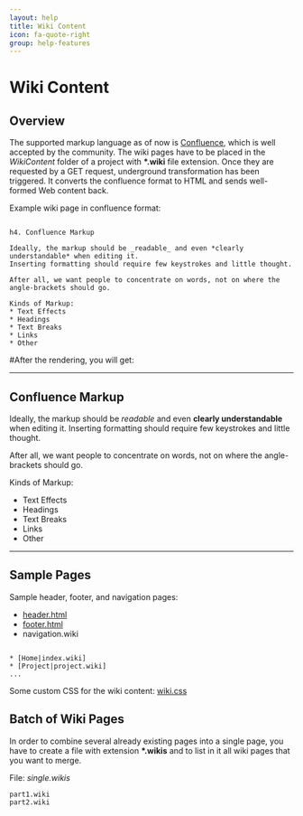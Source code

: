 ```yaml
---
layout: help
title: Wiki Content
icon: fa-quote-right
group: help-features
---
```


Wiki Content
===

Overview
---

The supported markup language as of now is [Confluence](https://confluence.atlassian.com/display/DOC/Confluence+Wiki+Markup), which is well accepted by the community. The wiki pages have to be placed in the *WikiContent* folder of a project with **\*.wiki** file extension. Once they are requested by a GET request, underground transformation has been triggered. It converts the confluence format to HTML and sends well-formed Web content back.

Example wiki page in confluence format:

<pre><code>
h4. Confluence Markup
 
Ideally, the markup should be _readable_ and even *clearly understandable* when editing it. 
Inserting formatting should require few keystrokes and little thought.
 
After all, we want people to concentrate on words, not on where the angle-brackets should go.
 
Kinds of Markup:
* Text Effects
* Headings
* Text Breaks
* Links
* Other
</code></pre>

#After the rendering, you will get:

----

Confluence Markup
----
 
Ideally, the markup should be *readable* and even **clearly understandable** when editing it. Inserting formatting should require few keystrokes and little thought.
 
After all, we want people to concentrate on words, not on where the angle-brackets should go.
 
Kinds of Markup:

* Text Effects
* Headings
* Text Breaks
* Links
* Other

----

Sample Pages
---

Sample header, footer, and navigation pages:

*	[header.html](wiki_sample_header.txt)
*	[footer.html](wiki_sample_footer.txt)
*	navigation.wiki

<pre><code>
* [Home|index.wiki]
* [Project|project.wiki]
...
</code></pre>

Some custom CSS for the wiki content:  [wiki.css](wiki_sample_css.txt)


Batch of Wiki Pages
---

In order to combine several already existing pages into a single page, you have to create a file with extension **\*.wikis** and to list in it all wiki pages that you want to merge.

File: *single.wikis*

<pre><code>part1.wiki
part2.wiki
</code></pre>

